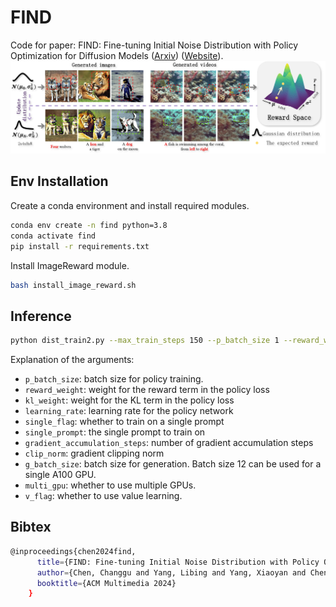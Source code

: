 # FIND
Code for paper: FIND: Fine-tuning Initial Noise Distribution with Policy Optimization for Diffusion Models 
([Arxiv](https://arxiv.org/abs/2305.16381)) ([Website](https://vpx-ecnu.github.io/FIND-website)).
![](./fig1_page-0001.jpg)

## Env Installation

Create a conda environment and install required modules.

```bash
conda env create -n find python=3.8
conda activate find
pip install -r requirements.txt
```

Install ImageReward module.

```bash
bash install_image_reward.sh
```


## Inference

```bash
python dist_train2.py --max_train_steps 150 --p_batch_size 1 --reward_weight 10 --kl_weight 0.01  --learning_rate 1e-3 --single_flag 1 --single_prompt "a green rabbit" --gradient_accumulation_steps 1 --clip_norm 0.1 --g_batch_size 1 --multi_gpu 0 --v_flag 1 --seed 99999
```

Explanation of the arguments:
- `p_batch_size`: batch size for policy training. 
- `reward_weight`: weight for the reward term in the policy loss
- `kl_weight`: weight for the KL term in the policy loss
- `learning_rate`: learning rate for the policy network
- `single_flag`: whether to train on a single prompt
- `single_prompt`: the single prompt to train on
- `gradient_accumulation_steps`: number of gradient accumulation steps
- `clip_norm`: gradient clipping norm
- `g_batch_size`: batch size for generation. Batch size 12 can be used for a single A100 GPU.
- `multi_gpu`: whether to use multiple GPUs.
- `v_flag`: whether to use value learning.



## Bibtex
```bash
@inproceedings{chen2024find,
      title={FIND: Fine-tuning Initial Noise Distribution with Policy Optimization for Diffusion Models},
      author={Chen, Changgu and Yang, Libing and Yang, Xiaoyan and Chen, Lianggangxu and He, Gaoqi and Wang, Changbo and Li, Yang},
      booktitle={ACM Multimedia 2024}
    }
```